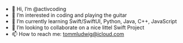 - 👋 Hi, I’m @activcoding
- 👀 I’m interested in coding and playing the guitar
- 🌱 I’m currently learning Swift/SwiftUI, Python, Java, C++, JavaScript  
- 💞️ I’m looking to collaborate on a nice littel Swift Project
- 📫 How to reach me: tommludwig@icloud.com

<!---
activcoding/activcoding is a ✨ special ✨ repository because its `README.md` (this file) appears on your GitHub profile.
You can click the Preview link to take a look at your changes.
--->

